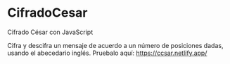 # CifradoCesar
Cifrado César con JavaScript

Cifra y descifra un mensaje de acuerdo a un número de posiciones dadas, usando el abecedario inglés.
Pruebalo aquí: https://ccsar.netlify.app/
